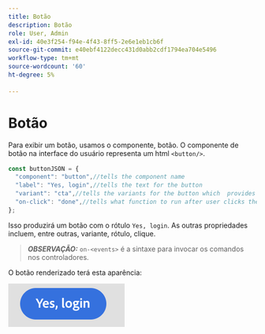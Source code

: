 ```yaml
---
title: Botão
description: Botão
role: User, Admin
exl-id: 40e3f254-f94e-4f43-8ff5-2e6e1eb1cb6f
source-git-commit: e40ebf4122decc431d0abb2cdf1794ea704e5496
workflow-type: tm+mt
source-wordcount: '60'
ht-degree: 5%

---
```


# Botão

Para exibir um botão, usamos o componente, botão.
O componente de botão na interface do usuário representa um html `<button/>`.

```js title="buttonJSON.js"
const buttonJSON = {
  "component": "button",//tells the component name
  "label": "Yes, login",//tells the text for the button
  "variant": "cta",//tells the variants for the button which  provides default styles
  "on-click": "done",//tells what function to run after user clicks the button
};
```

Isso produzirá um botão com o rótulo `Yes, login`. As outras propriedades incluem, entre outras, variante, rótulo, clique.
> **_OBSERVAÇÃO:_** `on-<events>` é a sintaxe para invocar os comandos nos controladores.

O botão renderizado terá esta aparência:

![Botão](imgs/yes_login_button.png "Botão")
